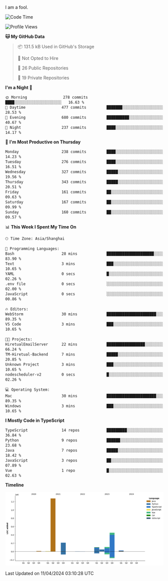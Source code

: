 I am a fool.

<!--START_SECTION:waka-->
![Code Time](http://img.shields.io/badge/Code%20Time-1%2C309%20hrs%2029%20mins-blue)

![Profile Views](http://img.shields.io/badge/Profile%20Views-0-blue)

**🐱 My GitHub Data** 

> 📦 131.5 kB Used in GitHub's Storage 
 > 
> 🚫 Not Opted to Hire
 > 
> 📜 26 Public Repositories 
 > 
> 🔑 19 Private Repositories 
 > 
**I'm a Night 🦉** 

```text
🌞 Morning                278 commits         ████░░░░░░░░░░░░░░░░░░░░░   16.63 % 
🌆 Daytime                477 commits         ███████░░░░░░░░░░░░░░░░░░   28.53 % 
🌃 Evening                680 commits         ██████████░░░░░░░░░░░░░░░   40.67 % 
🌙 Night                  237 commits         ████░░░░░░░░░░░░░░░░░░░░░   14.17 % 
```
📅 **I'm Most Productive on Thursday** 

```text
Monday                   238 commits         ████░░░░░░░░░░░░░░░░░░░░░   14.23 % 
Tuesday                  276 commits         ████░░░░░░░░░░░░░░░░░░░░░   16.51 % 
Wednesday                327 commits         █████░░░░░░░░░░░░░░░░░░░░   19.56 % 
Thursday                 343 commits         █████░░░░░░░░░░░░░░░░░░░░   20.51 % 
Friday                   161 commits         ██░░░░░░░░░░░░░░░░░░░░░░░   09.63 % 
Saturday                 167 commits         ██░░░░░░░░░░░░░░░░░░░░░░░   09.99 % 
Sunday                   160 commits         ██░░░░░░░░░░░░░░░░░░░░░░░   09.57 % 
```


📊 **This Week I Spent My Time On** 

```text
🕑︎ Time Zone: Asia/Shanghai

💬 Programming Languages: 
Bash                     28 mins             █████████████████████░░░░   83.90 % 
Text                     3 mins              ███░░░░░░░░░░░░░░░░░░░░░░   10.65 % 
YAML                     0 secs              █░░░░░░░░░░░░░░░░░░░░░░░░   02.26 % 
.env file                0 secs              ░░░░░░░░░░░░░░░░░░░░░░░░░   02.00 % 
JavaScript               0 secs              ░░░░░░░░░░░░░░░░░░░░░░░░░   00.86 % 

🔥 Editors: 
WebStorm                 30 mins             ██████████████████████░░░   89.35 % 
VS Code                  3 mins              ███░░░░░░░░░░░░░░░░░░░░░░   10.65 % 

🐱‍💻 Projects: 
HiretualEmailServer      22 mins             █████████████████░░░░░░░░   66.24 % 
TM-Hiretual-Backend      7 mins              █████░░░░░░░░░░░░░░░░░░░░   20.85 % 
Unknown Project          3 mins              ███░░░░░░░░░░░░░░░░░░░░░░   10.65 % 
nodescheduler-v2         0 secs              █░░░░░░░░░░░░░░░░░░░░░░░░   02.26 % 

💻 Operating System: 
Mac                      30 mins             ██████████████████████░░░   89.35 % 
Windows                  3 mins              ███░░░░░░░░░░░░░░░░░░░░░░   10.65 % 
```

**I Mostly Code in TypeScript** 

```text
TypeScript               14 repos            █████████░░░░░░░░░░░░░░░░   36.84 % 
Python                   9 repos             ██████░░░░░░░░░░░░░░░░░░░   23.68 % 
Java                     7 repos             █████░░░░░░░░░░░░░░░░░░░░   18.42 % 
JavaScript               3 repos             ██░░░░░░░░░░░░░░░░░░░░░░░   07.89 % 
Vue                      1 repo              █░░░░░░░░░░░░░░░░░░░░░░░░   02.63 % 
```



**Timeline**

![Lines of Code chart](https://raw.githubusercontent.com/VeejaLiu/VeejaLiu/master/assets/bar_graph.png)


 Last Updated on 11/04/2024 03:10:28 UTC
<!--END_SECTION:waka-->
